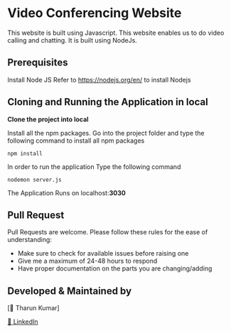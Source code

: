 # Video Conferencing Website

This website is built using Javascript. This website enables us to do video calling and chatting. It is built using NodeJs.

## Prerequisites
Install Node JS
Refer to https://nodejs.org/en/ to install Nodejs

## Cloning and Running the Application in local
**Clone the project into local**

Install all the npm packages. Go into the project folder and type the following command to install all npm packages
```
npm install
```
In order to run the application Type the following command
```
nodemon server.js
```
The Application Runs on localhost:**3030**

## Pull Request

Pull Requests are welcome. Please follow these rules for the ease of understanding:
* Make sure to check for available issues before raising one
* Give me a maximum of 24-48 hours to respond
* Have proper documentation on the parts you are changing/adding

## Developed & Maintained by

[👨 Tharun Kumar]

[🧳 LinkedIn](www.linkedin.com/in/tharun-kumar-reddi-4704a6253)


